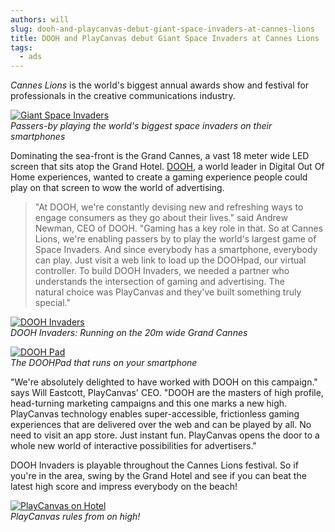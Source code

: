 ```yaml
---
authors: will
slug: dooh-and-playcanvas-debut-giant-space-invaders-at-cannes-lions
title: DOOH and PlayCanvas debut Giant Space Invaders at Cannes Lions
tags:
  - ads
---
```


_Cannes Lions_ is the world's biggest annual awards show and festival for professionals in the creative communications industry.

[![Giant Space Invaders](/img/dooh-invaders.jpg)](/img/dooh-invaders.jpg)  
_Passers-by playing the world's biggest space invaders on their smartphones_

<!-- truncate -->

Dominating the sea-front is the Grand Cannes, a vast 18 meter wide LED screen that sits atop the Grand Hotel. [DOOH](https://www.dooh.com/), a world leader in Digital Out Of Home experiences, wanted to create a gaming experience people could play on that screen to wow the world of advertising.

> "At DOOH, we're constantly devising new and refreshing ways to engage consumers as they go about their lives." said Andrew Newman, CEO of DOOH. "Gaming has a key role in that. So at Cannes Lions, we're enabling passers by to play the world's largest game of Space Invaders. And since everybody has a smartphone, everybody can play. Just visit a web link to load up the DOOHpad, our virtual controller. To build DOOH Invaders, we needed a partner who understands the intersection of gaming and advertising. The natural choice was PlayCanvas and they've built something truly special."

[![DOOH Invaders](/img/dooh-invaders.gif)](/img/dooh-invaders.gif)  
_DOOH Invaders: Running on the 20m wide Grand Cannes_

[![DOOH Pad](/img/dooh-pad.png)](/img/dooh-pad.png)  
_The DOOHPad that runs on your smartphone_

"We're absolutely delighted to have worked with DOOH on this campaign." says Will Eastcott, PlayCanvas' CEO. "DOOH are the masters of high profile, head-turning marketing campaigns and this one marks a new high. PlayCanvas technology enables super-accessible, frictionless gaming experiences that are delivered over the web and can be played by all. No need to visit an app store. Just instant fun. PlayCanvas opens the door to a whole new world of interactive possibilities for advertisers."

DOOH Invaders is playable throughout the Cannes Lions festival. So if you're in the area, swing by the Grand Hotel and see if you can beat the latest high score and impress everybody on the beach!

[![PlayCanvas on Hotel](/img/playcanvas-on-hotel.jpg)](/img/playcanvas-on-hotel.jpg)  
_PlayCanvas rules from on high!_
